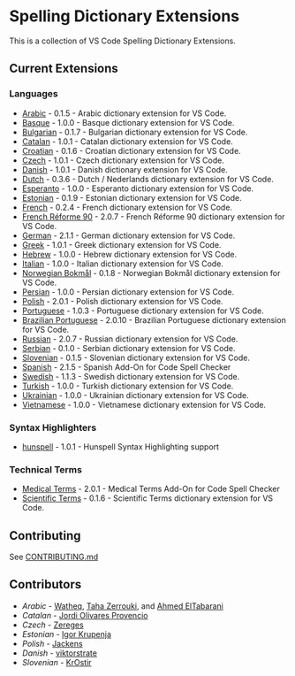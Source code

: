 # Spelling Dictionary Extensions

This is a collection of VS Code Spelling Dictionary Extensions.

## Current Extensions

<!--- @@inject: static/generated/extension_list.md --->

### Languages

- [Arabic](extensions/arabic#readme) - 0.1.5 - Arabic dictionary extension for VS Code.
- [Basque](extensions/basque#readme) - 1.0.0 - Basque dictionary extension for VS Code.
- [Bulgarian](extensions/bulgarian#readme) - 0.1.7 - Bulgarian dictionary extension for VS Code.
- [Catalan](extensions/catalan#readme) - 1.0.1 - Catalan dictionary extension for VS Code.
- [Croatian](extensions/croatian#readme) - 0.1.6 - Croatian dictionary extension for VS Code.
- [Czech](extensions/czech#readme) - 1.0.1 - Czech dictionary extension for VS Code.
- [Danish](extensions/danish#readme) - 1.0.1 - Danish dictionary extension for VS Code.
- [Dutch](extensions/dutch#readme) - 0.3.6 - Dutch / Nederlands dictionary extension for VS Code.
- [Esperanto](extensions/esperanto#readme) - 1.0.0 - Esperanto dictionary extension for VS Code.
- [Estonian](extensions/estonian#readme) - 0.1.9 - Estonian dictionary extension for VS Code.
- [French](extensions/french#readme) - 0.2.4 - French dictionary extension for VS Code.
- [French Réforme 90](extensions/french-reforme#readme) - 2.0.7 - French Réforme 90 dictionary extension for VS Code.
- [German](extensions/german#readme) - 2.1.1 - German dictionary extension for VS Code.
- [Greek](extensions/greek#readme) - 1.0.1 - Greek dictionary extension for VS Code.
- [Hebrew](extensions/hebrew#readme) - 1.0.0 - Hebrew dictionary extension for VS Code.
- [Italian](extensions/italian#readme) - 1.0.0 - Italian dictionary extension for VS Code.
- [Norwegian Bokmål](extensions/norwegian-bokmal#readme) - 0.1.8 - Norwegian Bokmål dictionary extension for VS Code.
- [Persian](extensions/persian#readme) - 1.0.0 - Persian dictionary extension for VS Code.
- [Polish](extensions/polish#readme) - 2.0.1 - Polish dictionary extension for VS Code.
- [Portuguese](extensions/portuguese#readme) - 1.0.3 - Portuguese dictionary extension for VS Code.
- [Brazilian Portuguese](extensions/portuguese-brazilian#readme) - 2.0.10 - Brazilian Portuguese dictionary extension for VS Code.
- [Russian](extensions/russian#readme) - 2.0.7 - Russian dictionary extension for VS Code.
- [Serbian](extensions/serbian#readme) - 0.1.0 - Serbian dictionary extension for VS Code.
- [Slovenian](extensions/slovenian#readme) - 0.1.5 - Slovenian dictionary extension for VS Code.
- [Spanish](extensions/spanish#readme) - 2.1.5 - Spanish Add-On for Code Spell Checker
- [Swedish](extensions/swedish#readme) - 1.1.3 - Swedish dictionary extension for VS Code.
- [Turkish](extensions/turkish#readme) - 1.0.0 - Turkish dictionary extension for VS Code.
- [Ukrainian](extensions/ukrainian#readme) - 1.0.0 - Ukrainian dictionary extension for VS Code.
- [Vietnamese](extensions/vietnamese#readme) - 1.0.0 - Vietnamese dictionary extension for VS Code.

### Syntax Highlighters

- [hunspell](extensions/hunspell-syntax#readme) - 1.0.1 - Hunspell Syntax Highlighting support

### Technical Terms

- [Medical Terms](extensions/medical-terms#readme) - 2.0.1 - Medical Terms Add-On for Code Spell Checker
- [Scientific Terms](extensions/scientific-terms#readme) - 0.1.6 - Scientific Terms dictionary extension for VS Code.

<!--- @@inject-end: static/generated/extension_list.md --->

## Contributing

See [CONTRIBUTING.md](CONTRIBUTING.md)

## Contributors

- _Arabic_ - [Watheq](https://github.com/watheqAlshowaiter/), [Taha Zerrouki](https://github.com/linuxscout), and [Ahmed ElTabarani](https://github.com/AhmedElTabarani)
- _Catalan_ - [Jordi Olivares Provencio](https://github.com/jordiolivares)
- _Czech_ - [Zereges](https://github.com/Zereges)
- _Estonian_ - [Igor Krupenja](https://github.com/igor-krupenja)
- _Polish_ - [Jackens](https://github.com/jackens)
- _Danish_ - [viktorstrate](https://github.com/viktorstrate)
- _Slovenian_ - [KrOstir](https://github.com/KrOstir)

<!---
cspell:words Jordi Olivares Provencio
cspell:words Zereges
cspell:words Igor Krupenja
cspell:words Jackens
cspell:words viktorstrate
cspell:words KrOstir
cspell:words Bokmål bokmal
cspell:words Watheq Taha Zerrouki Ahmed ElTabarani
cspell:words Nederlands
--->
